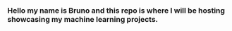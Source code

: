 ### Hello my name is Bruno and this repo is where I will be hosting showcasing my machine learning projects.

